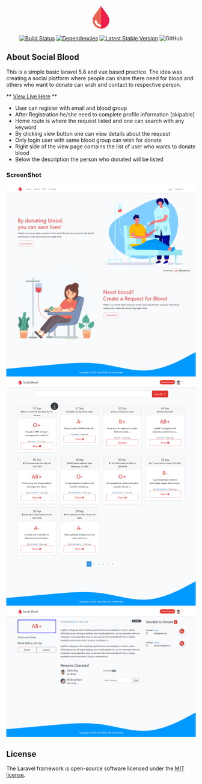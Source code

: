 <p align="center"><img src="https://github.com/sahapranta/social_blood/blob/master/public/image/icons/blood.png" width="60"></p>

<p align="center">
<a href="https://socialblood.000webhostapp.com/"><img src="https://travis-ci.org/sahapranta/social_blood.svg" alt="Build Status"></a>
<a href="https://david-dm.org/sahapranta/social_blood"><img src="https://david-dm.org/sahapranta/social_blood.svg" alt="Dependencies"></a>
<a href="https://packagist.org/packages/laravel/framework"><img src="https://poser.pugx.org/laravel/framework/v/stable.svg" alt="Latest Stable Version"></a>
<img alt="GitHub" src="https://img.shields.io/github/license/sahapranta/social_blood" alt='license'>

</p>

## About Social Blood

This is a simple basic laravel 5.8 and vue based practice. The idea was creating a social platform where people can share there need for blood and others who want to donate can wish and contact to respective person.

** [View Live Here](https://socialblood.000webhostapp.com/) **

- User can register with email and blood group
- After Registration he/she need to complete profile information [skipable]
- Home route is where the request listed and one can search with any keyword
- By clicking view button one can view details about the request
- Only login user with same blood group can wish for donate
- Right side of the view page contains the list of user who wants to donate blood
- Below the description the person who donated will be listed


### ScreenShot
![ScreenShot of welcome page ](https://github.com/sahapranta/social_blood/blob/master/screenshots/screenshot_1.png)
![ScreenShot of welcome page ](https://github.com/sahapranta/social_blood/blob/master/screenshots/screenshot_2.png)
![ScreenShot of welcome page ](https://github.com/sahapranta/social_blood/blob/master/screenshots/screenshot_3.png)


## License

The Laravel framework is open-source software licensed under the [MIT license](https://opensource.org/licenses/MIT).
